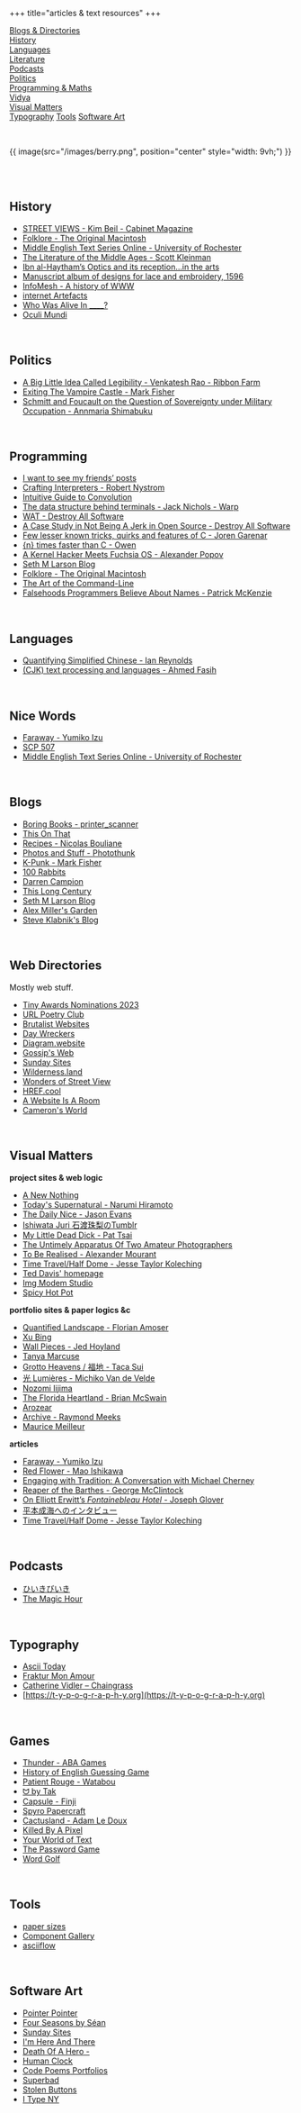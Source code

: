 +++
title="articles & text resources"
+++

[Blogs & Directories](#blogs)  
[History](#history)  
[Languages](#languages)  
[Literature](#nice-words)  
[Podcasts](#podcasts)  
[Politics](#politics)  
[Programming & Maths](#programming)  
[Vidya](#games)  
[Visual Matters](#visual-matters)  
[Typography](#typography)
[Tools](#Tools)
[Software Art](#software-art)

<br>

{{ image(src="/images/berry.png", position="center" style="width: 9vh;") }}

<br>
<br>


## History
- [STREET VIEWS - Kim Beil - Cabinet Magazine](https://www.cabinetmagazine.org/kiosk/beil_kim_14_october_2021.php)
- [Folklore - The Original Macintosh](https://www.folklore.org/0-index.html)
- [Middle English Text Series Online - University of Rochester](https://d.lib.rochester.edu/teams/text-online)
- [The Literature of the Middle Ages - Scott Kleinman](https://www.csun.edu/~sk36711/WWW2/engl443/index.htm)
- [Ibn al-Haytham’s Optics and its reception...in the arts](https://warburg.sas.ac.uk/podcasts/ibn-al-haythams-optics-and-its-reception-pictorial-and-architectural-arts)
- [Manuscript album of designs for lace and embroidery, 1596](https://www.metmuseum.org/art/collection/search/368249)  
- [InfoMesh - A history of WWW](http://infomesh.org)
- [internet Artefacts](https://neal.fun/internet-artifacts/)
- [Who Was Alive In ____?](https://neal.fun/who-was-alive/)
- [Oculi Mundi](https://oculi-mundi.com)


<br>


## Politics
- [A Big Little Idea Called Legibility - Venkatesh Rao - Ribbon Farm](https://www.ribbonfarm.com/2010/07/26/a-big-little-idea-called-legibility/)
- [Exiting The Vampire Castle - Mark Fisher](https://web.archive.org/web/20131129003704/https://thenorthstar.info/?p=11299)
- [Schmitt and Foucault on the Question of Sovereignty under Military Occupation - Annmaria Shimabuku](https://quod.lib.umich.edu/p/pc/12322227.0005.007?view=text;rgn=main)  


<br>


## Programming
- [I want to see my friends’ posts](https://moonbase.lgbt/blog/i-want-to-see-my-friends-posts/)
- [Crafting Interpreters - Robert Nystrom](http://craftinginterpreters.com/contents.html)
- [Intuitive Guide to Convolution](https://betterexplained.com/articles/intuitive-convolution/)
- [The data structure behind terminals - Jack Nichols - Warp](https://www.warp.dev/blog/the-data-structure-behind-terminals)
- [WAT - Destroy All Software](https://www.destroyallsoftware.com/talks/wat)
- [A Case Study in Not Being A Jerk in Open Source - Destroy All Software](https://www.destroyallsoftware.com/blog/2018/a-case-study-in-not-being-a-jerk-in-open-source)
- [Few lesser known tricks, quirks and features of C - Joren Garenar](https://jorengarenar.github.io/blog/less-known-c)
- [{n} times faster than C - Owen](https://owen.cafe/posts/six-times-faster-than-c/)
- [A Kernel Hacker Meets Fuchsia OS - Alexander Popov](https://swarm.ptsecurity.com/a-kernel-hacker-meets-fuchsia-os/)
- [Seth M Larson Blog](https://sethmlarson.dev/blog)
- [Folklore - The Original Macintosh](https://www.folklore.org/0-index.html)
- [The Art of the Command-Line](https://github.com/jlevy/the-art-of-command-line)  
- [Falsehoods Programmers Believe About Names - Patrick McKenzie](https://www.kalzumeus.com/2010/06/17/falsehoods-programmers-believe-about-names/)




<br>


## Languages
- [Quantifying Simplified Chinese - Ian Reynolds](https://medium.com/@idreyn/quantifying-simplified-chinese-9ec3980d7d35)
- [(CJK) text processing and languages - Ahmed Fasih](https://fasiha.github.io/cjk-2021/)

<br>


## Nice Words
- [Faraway - Yumiko Izu](https://yumikoizu.com/essay/essay-faraway/)
- [SCP 507](https://scp-wiki.wikidot.com/scp-507)
- [Middle English Text Series Online - University of Rochester](https://d.lib.rochester.edu/teams/text-online)



<br>



## Blogs
- [Boring Books - printer_scanner](https://boringbooks.org)
- [This On That](http://thisonthat.org)
- [Recipes - Nicolas Bouliane](https://nicolasbouliane.com/recipes)
- [Photos and Stuff - Photothunk](http://photothunk.blogspot.com)
- [K-Punk - Mark Fisher](https://k-punk.org)
- [100 Rabbits](https://100r.co/site/about_us.html)
- [Darren Campion](https://darrencampion.tumblr.com)
- [This Long Century](http://www.thislongcentury.com)
- [Seth M Larson Blog](https://sethmlarson.dev/blog)
- [Alex Miller's Garden](https://alex.miller.garden)  
- [Steve Klabnik's Blog](https://steveklabnik.com/writing)



<br>



## Web Directories  
Mostly web stuff.
- [Tiny Awards Nominations 2023](https://docs.google.com/spreadsheets/d/1KIBPs2qE0QDFdIeTC1mqwISY6SMXYsinl5QQRzCWrj0/edit#gid=0)
- [URL Poetry Club](https://urlpoetry.club)
- [Brutalist Websites](https://brutalistwebsites.com/)
- [Day Wreckers](http://daywreckers.com)
- [Diagram.website](https://diagram.website)
- [Gossip's Web](https://gossipsweb.net)
- [Sunday Sites](https://sundaysites.cafe/about)
- [Wilderness.land](https://wilderness.land)
- [Wonders of Street View](https://neal.fun/wonders-of-street-view/)
- [HREF.cool](https://href.cool)
- [A Website Is A Room](https://a-website-is-a-room.net)
- [Cameron's World](https://www.cameronsworld.net)


<br>



## Visual Matters

__project sites & web logic__
- [A New Nothing](https://anewnothing.com)
- [Today's Supernatural - Narumi Hiramoto](https://www.instagram.com/nrrnhrrnt/)
- [The Daily Nice - Jason Evans](http://www.thedailynice.com)
- [Ishiwata Juri 石渡珠梨のTumblr](https://jiji-de-jiji.tumblr.com)
- [My Little Dead Dick - Pat Tsai](http://hellopatpat.com/galleries/mldd/start.html)
- [The Untimely Apparatus Of Two Amateur Photographers](http://untimelyapparatus.com)
- [To Be Realised - Alexander Mourant](https://www.alexandermourant.com/to-be-realised)  
- [Time Travel/Half Dome - Jesse Taylor Koleching](https://jessetaylorkoechling.com/time-travel-half-dome)  
- [Ted Davis' homepage](https://teddavis.org/#)
- [Img Modem Studio](http://img.modem.studio)
- [Spicy Hot Pot](https://www.spicy-hot-pot.com)


__portfolio sites & paper logics &c__
- [Quantified Landscape - Florian Amoser](http://florianamoser.ch/quantified-landscape/)
- [Xu Bing](https://www.xubing.com/en/work)
- [Wall Pieces - Jed Hoyland](http://www.jedhoyland.co.uk/wallpieces1.html)
- [Tanya Marcuse](http://tanyamarcuse.com)
- [Grotto Heavens / 福地 - Taca Sui](https://www.taca.work/grotto)
- [光 Lumières - Michiko Van de Velde](https://michikovandevelde.com/Lumieres-book)
- [Nozomi Iijima](http://www.nozomiiijima.com)
- [The Florida Heartland - Brian McSwain](https://www.phasesmag.com/brian-mcswain/the-florida-heartland/)
- [Arozear](https://www.arozear.com)
- [Archive - Raymond Meeks](http://www.raymondmeeks.com/archive)
- [Maurice Meilleur](https://mauricemeilleur.net)

__articles__
- [Faraway - Yumiko Izu](https://yumikoizu.com/essay/essay-faraway/)
- [Red Flower - Mao Ishikawa](https://c4journal.com/mao-ishikawa-red-flower/)
- [Engaging with Tradition: A Conversation with Michael Cherney](https://quod.lib.umich.edu/t/tap/7977573.0003.206/--engaging-with-tradition-a-conversation-with-michael-cherney?rgn=main;view=fulltext)
- [Reaper of the Barthes - George McClintock](https://gdmcclintock.substack.com/p/reaper-of-the-barthes)
- [On Elliott Erwitt’s *Fontainebleau Hotel* - Joseph Glover](https://c4journal.com/glover-elliot-erwitt/)
- [ 平本成海へのインタビュー](https://c4journal.com/hiramoto-narumi-interview/)
- [Time Travel/Half Dome - Jesse Taylor Koleching](https://jessetaylorkoechling.com/time-travel-half-dome)  
  


<br>



## Podcasts
- [ひいきびいき](https://archive.org/details/hikibiki_podcast)
- [The Magic Hour](https://magichour.press/interviews)


<br>


## Typography

- [Ascii Today](https://ascii.today)
- [Fraktur Mon Amour](https://archive.org/details/fraktur-mon-amour-font-collection/) 
- [Catherine Vidler – Chaingrass](https://zimzalla.co.uk/039-2/)
- [https://t-y-p-o-g-r-a-p-h-y.org](https://t-y-p-o-g-r-a-p-h-y.org)


<br>


## Games
- [Thunder - ABA Games](https://abagames.itch.io/thunder)  
- [History of English Guessing Game](https://englishguesser.tuon.dev)
- [Patient Rouge - Watabou](https://watabou.itch.io/patient-rogue)
- [ᗢ by Tak](https://tak.itch.io/meow)  
- [Capsule - Finji](https://finji.itch.io/capsule)
- [Spyro Papercraft](https://spyro-papercraft.blogspot.com)
- [Cactusland - Adam Le Doux](https://ledoux.itch.io/cactusland)  
- [Killed By A Pixel](https://killedbyapixel.github.io/TinyCode/games/CrossMyHeart/)
- [Your World of Text](https://www.yourworldoftext.com)
- [The Password Game](https://neal.fun/password-game/)
- [Word Golf](https://www.word.golf)


<br>


## Tools
- [paper sizes](https://papersizes.io)
- [Component Gallery](https://component.gallery/about/)
- [asciiflow](https://asciiflow.com/#/)

<br>


## Software Art
- [Pointer Pointer](https://pointerpointer.com)
- [Four Seasons by Séan](https://four-seasons.glitch.me)
- [Sunday Sites](https://sundaysites.cafe/about)
- [I'm Here And There](http://imhereandthere.com)
- [Death Of A Hero - <table>](https://death-of-a-hero.vercel.app/)
- [Human Clock](https://humanclock.com)
- [Code Poems](https://web.archive.org/web/20231201202952/http://code-poems.com/about.html)
Portfolios
- [Superbad](http://www.superbad.com/)
- [Stolen Buttons](https://anatolyzenkov.com/stolen-buttons)
- [I Type NY](https://i-type-ny.groznov.co/)



